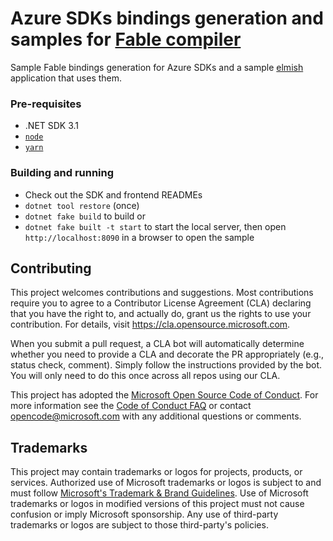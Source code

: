 # Azure SDKs bindings generation and samples for [Fable compiler](https://fable.io)

Sample Fable bindings generation for Azure SDKs and a sample [elmish](https://elmish.github.io/) application that uses them.

### Pre-requisites
- .NET SDK 3.1
- [`node`](https://nodejs.org/)
- [`yarn`](https://yarnpkg.com/)

### Building and running
- Check out the SDK and frontend READMEs
- `dotnet tool restore` (once)
- `dotnet fake build` to build or
- `dotnet fake built -t start` to start the local server, then open `http://localhost:8090` in a browser to open the sample


## Contributing

This project welcomes contributions and suggestions.  Most contributions require you to agree to a
Contributor License Agreement (CLA) declaring that you have the right to, and actually do, grant us
the rights to use your contribution. For details, visit https://cla.opensource.microsoft.com.

When you submit a pull request, a CLA bot will automatically determine whether you need to provide
a CLA and decorate the PR appropriately (e.g., status check, comment). Simply follow the instructions
provided by the bot. You will only need to do this once across all repos using our CLA.

This project has adopted the [Microsoft Open Source Code of Conduct](https://opensource.microsoft.com/codeofconduct/).
For more information see the [Code of Conduct FAQ](https://opensource.microsoft.com/codeofconduct/faq/) or
contact [opencode@microsoft.com](mailto:opencode@microsoft.com) with any additional questions or comments.

## Trademarks

This project may contain trademarks or logos for projects, products, or services. Authorized use of Microsoft 
trademarks or logos is subject to and must follow 
[Microsoft's Trademark & Brand Guidelines](https://www.microsoft.com/en-us/legal/intellectualproperty/trademarks/usage/general).
Use of Microsoft trademarks or logos in modified versions of this project must not cause confusion or imply Microsoft sponsorship.
Any use of third-party trademarks or logos are subject to those third-party's policies.
